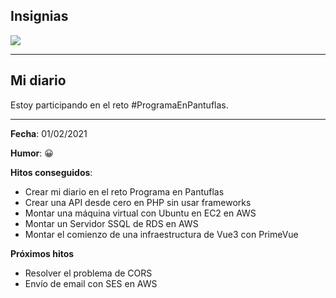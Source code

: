 ## **Insignias**

![](https://raw.githubusercontent.com/delineas/reto-programa-en-pantuflas/main/badges/programaenpantuflas-pantufla1.png)

---
## **Mi diario**

Estoy participando en el reto #ProgramaEnPantuflas.

---

**Fecha**: 01/02/2021

**Humor**: 😀

**Hitos conseguidos**:

*   Crear mi diario en el reto Programa en Pantuflas
*   Crear una API desde cero en PHP sin usar frameworks
*   Montar una máquina virtual con Ubuntu en EC2 en AWS
*   Montar un Servidor SSQL de RDS en AWS
*   Montar el comienzo de una infraestructura de Vue3 con PrimeVue

**Próximos hitos**

*   Resolver el problema de CORS
*   Envío de email con SES en AWS
